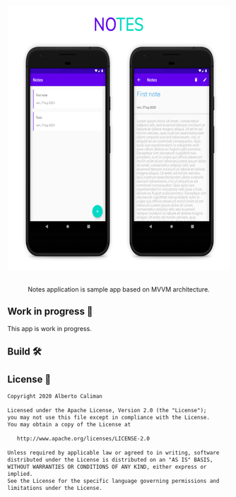<div align="center">
  <img src="screen/notes.png" height="600" width="619">
 </div>
<br>
<p align="center">Notes application is sample app based on MVVM architecture.</p>



Work in progress 🚧
-------------------
This app is work in progress.

Build 🛠
-------------------


License 📄
-------------------

    Copyright 2020 Alberto Caliman

    Licensed under the Apache License, Version 2.0 (the "License");
    you may not use this file except in compliance with the License.
    You may obtain a copy of the License at

       http://www.apache.org/licenses/LICENSE-2.0

    Unless required by applicable law or agreed to in writing, software
    distributed under the License is distributed on an "AS IS" BASIS,
    WITHOUT WARRANTIES OR CONDITIONS OF ANY KIND, either express or implied.
    See the License for the specific language governing permissions and
    limitations under the License.
